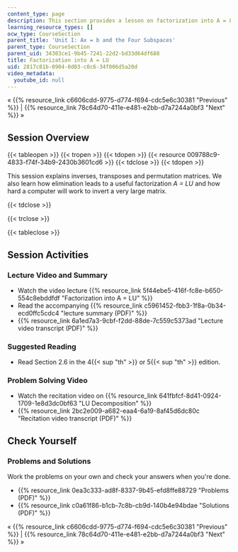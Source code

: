 ```yaml
---
content_type: page
description: This section provides a lesson on factorization into A = LU.
learning_resource_types: []
ocw_type: CourseSection
parent_title: 'Unit I: Ax = b and the Four Subspaces'
parent_type: CourseSection
parent_uid: 34303ce1-9b45-7241-22d2-bd33d64df688
title: Factorization into A = LU
uid: 2817c81b-0904-0d03-c0c6-34f006d5a20d
video_metadata:
  youtube_id: null
---
```


« {{% resource_link c6606cdd-9775-d774-f694-cdc5e6c30381 "Previous" %}} | {{% resource_link 78c64d70-411e-e481-e2bb-d7a7244a0bf3 "Next" %}} »

Session Overview
----------------

{{< tableopen >}}
{{< tropen >}}
{{< tdopen >}}
{{< resource 009788c9-4833-f74f-34b9-2430b3601cd6 >}}
{{< tdclose >}}
{{< tdopen >}}


This session explains inverses, transposes and permutation matrices. We also learn how elimination leads to a useful factorization _A = LU_ and how hard a computer will work to invert a very large matrix.


{{< tdclose >}}

{{< trclose >}}

{{< tableclose >}}

Session Activities
------------------

### Lecture Video and Summary

*   Watch the video lecture {{% resource_link 5f44ebe5-416f-fc8e-b650-554c8ebddfdf "Factorization into A = LU" %}}
*   Read the accompanying {{% resource_link c5961452-fbb3-1f8a-0b34-ecd0ffc5cdc4 "lecture summary (PDF)" %}}
*   {{% resource_link 6a1ed7a3-9cbf-f2dd-88de-7c559c5373ad "Lecture video transcript (PDF)" %}}

### Suggested Reading

*   Read Section 2.6 in the 4{{< sup "th" >}} or 5{{< sup "th" >}} edition.

### Problem Solving Video

*   Watch the recitation video on {{% resource_link 641fbfcf-8d41-0924-1709-1e8d3dc0bf63 "LU Decomposition" %}}
*   {{% resource_link 2bc2e009-a682-eaa4-6a19-8af45d6dc80c "Recitation video transcript (PDF)" %}}

Check Yourself
--------------

### Problems and Solutions

Work the problems on your own and check your answers when you're done.

*   {{% resource_link 0ea3c333-ad8f-8337-9b45-efd8ffe88729 "Problems (PDF)" %}}
*   {{% resource_link c0a61f86-b1cb-7c8b-cb9d-140b4e94bdae "Solutions (PDF)" %}}

« {{% resource_link c6606cdd-9775-d774-f694-cdc5e6c30381 "Previous" %}} | {{% resource_link 78c64d70-411e-e481-e2bb-d7a7244a0bf3 "Next" %}} »